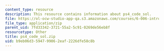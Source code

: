 ```yaml
---
content_type: resource
description: This resource contains information about ps4_code_sol.
file: https://ol-ocw-studio-app-qa.s3.amazonaws.com/courses/6-006-introduction-to-algorithms-fall-2011/b9eb06d3594799062eaf2226dfe58c8b_ps4_code_sol.zip
file_type: application/zip
parent_uid: 7fd33342-3721-55a2-5c91-0269de56eb8f
resourcetype: Other
title: ps4_code_sol.zip
uid: b9eb06d3-5947-9906-2eaf-2226dfe58c8b
---
```

